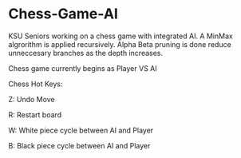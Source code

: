 # Chess-Game-AI
KSU Seniors working on a chess game with integrated AI. A MinMax algrorithm is applied recursively. Alpha Beta pruning is done reduce unneccesary branches as the depth increases. 

Chess game currently begins as Player VS AI

Chess Hot Keys:

Z: Undo Move

R: Restart board

W: White piece cycle between AI and Player

B: Black piece cycle between AI and Player
